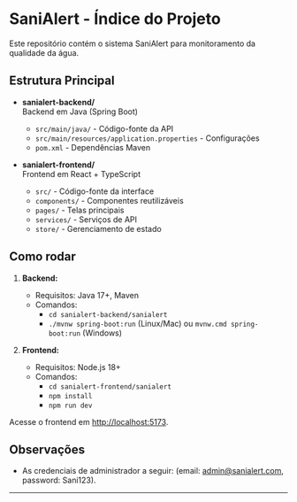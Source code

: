 # SaniAlert - Índice do Projeto

Este repositório contém o sistema SaniAlert para monitoramento da qualidade da água.

## Estrutura Principal

- **sanialert-backend/**  
  Backend em Java (Spring Boot)
  - `src/main/java/` - Código-fonte da API
  - `src/main/resources/application.properties` - Configurações
  - `pom.xml` - Dependências Maven

- **sanialert-frontend/**  
  Frontend em React + TypeScript
  - `src/` - Código-fonte da interface
  - `components/` - Componentes reutilizáveis
  - `pages/` - Telas principais
  - `services/` - Serviços de API
  - `store/` - Gerenciamento de estado

## Como rodar

1. **Backend:**
   - Requisitos: Java 17+, Maven
   - Comandos:
     - `cd sanialert-backend/sanialert`
     - `./mvnw spring-boot:run` (Linux/Mac) ou `mvnw.cmd spring-boot:run` (Windows)

2. **Frontend:**
   - Requisitos: Node.js 18+
   - Comandos:
     - `cd sanialert-frontend/sanialert`
     - `npm install`
     - `npm run dev`

Acesse o frontend em [http://localhost:5173](http://localhost:5173).

## Observações
- As credenciais de administrador a seguir:
 (email: admin@sanialert.com, password: Sani123).
---

